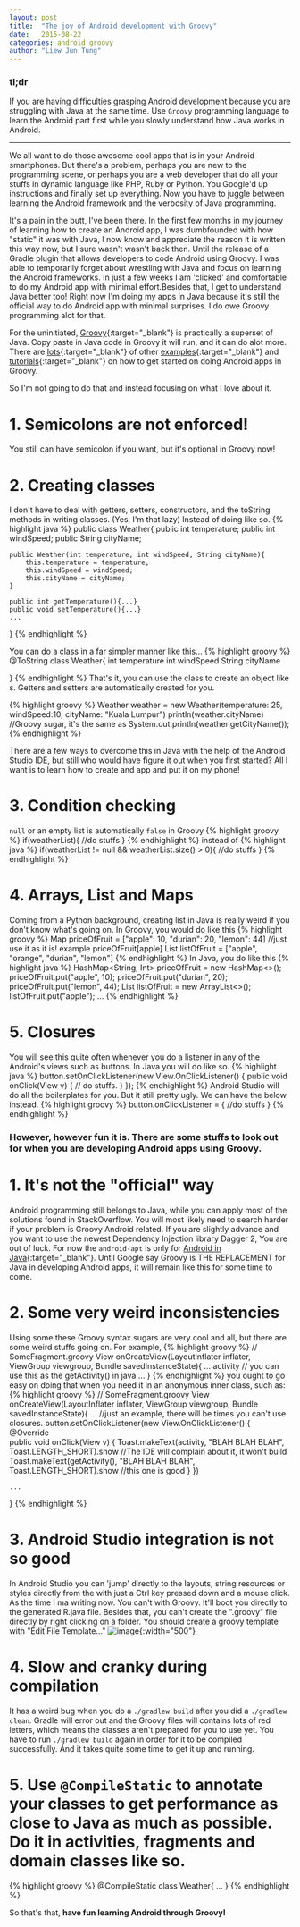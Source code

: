 ```yaml
---
layout: post
title:  "The joy of Android development with Groovy"
date:   2015-08-22
categories: android groovy
author: "Liew Jun Tung"
---
```

### tl;dr ###
If you are having difficulties grasping Android development because you are struggling with Java at the same time. Use `Groovy` programming language to learn the Android part first while you slowly understand how Java works in Android.

-------------------------------

We all want to do those awesome cool apps that is in your Android smartphones. But there's a problem, perhaps you are new to the programming scene, or perhaps you are a web developer that do all your stuffs in dynamic language like PHP, Ruby or Python. You Google'd up instructions and finally set up everything. Now you have to juggle between learning the Android framework and the verbosity of Java programming. 

It's a pain in the butt, I've been there. In the first few months in my journey of learning how to create an Android app, I was dumbfounded with how "static" it was with Java, I now know and appreciate the reason it is written this way now, but I sure wasn't  wasn't back then. Until the release of a Gradle plugin that allows developers to code Android using Groovy. I was able to temporarily forget about wrestling with Java and focus on learning the Android frameworks. In just a few weeks I am 'clicked' and comfortable to do my Android app with minimal effort.Besides that, I get to understand Java better too! Right now I'm doing my apps in Java because it's still the official way to do Android app with minimal surprises. I do owe Groovy programming alot for that.

For the uninitiated, [Groovy][groovy]{:target="_blank"} is practically a superset of Java. Copy paste in Java code in Groovy it will run, and it can do alot more. There are [lots][example1]{:target="_blank"} of other [examples][example2]{:target="_blank"} and [tutorials][example3]{:target="_blank"} on how to get started on doing Android apps in Groovy. 

So I'm not going to do that and instead focusing on what I love about it.

# 1. Semicolons are not enforced! #
You still can have semicolon if you want, but it's optional in Groovy now! 

# 2. Creating classes #

I don't have to deal with getters, setters, constructors, and the toString methods in writing classes. (Yes, I'm that lazy) Instead of doing like so.
{% highlight java %}
public class Weather{
	public int temperature;
	public int windSpeed;
	public String cityName;

	public Weather(int temperature, int windSpeed, String cityName){
		this.temperature = temperature;
		this.windSpeed = windSpeed;
		this.cityName = cityName;
	}

	public int getTemperature(){...}
	public void setTemperature(){...}
	...
}
{% endhighlight %}

You can do a class in a far simpler manner like this...
{% highlight groovy %}
@ToString
class Weather{
	int temperature
	int windSpeed
	String cityName

}
{% endhighlight %}
That's it, you can use the class to create an object like s. Getters and setters are automatically created for you.

{% highlight groovy %}
Weather weather = new Weather(temperature: 25, windSpeed:10, cityName: "Kuala Lumpur")
println(weather.cityName) //Groovy sugar, it's the same as System.out.println(weather.getCityName());
{% endhighlight %}

There are a few ways to overcome this in Java with the help of the Android Studio IDE, but still who would have figure it out 
when you first started? All I want is to learn how to create and app and put it on my phone!

# 3. Condition checking #
`null` or an empty list is automatically `false` in Groovy
{% highlight groovy %}
if(weatherList){
	//do stuffs
}
{% endhighlight %}
instead of 
{% highlight java %}
if(weatherList != null && weatherList.size() > 0){
	//do stuffs
}
{% endhighlight %}

# 4. Arrays, List and Maps #
Coming from a Python background, creating list in Java is really weird if you don't know what's going on. In Groovy, you would do like this
{% highlight groovy %}
Map priceOfFruit = ["apple": 10, "durian": 20, "lemon": 44] //just use it as it is! example priceOfFruit[apple]
List listOfFruit = ["apple", "orange", "durian", "lemon"] 
{% endhighlight %}
In Java, you do like this
{% highlight java %}
HashMap<String, Int> priceOfFruit = new HashMap<>();
priceOfFruit.put("apple", 10);
priceOfFruit.put("durian", 20);
priceOfFruit.put("lemon", 44);
List<String> listOfFruit = new ArrayList<>();
listOfFruit.put("apple");
...
{% endhighlight %}

# 5. Closures #
You will see this quite often whenever you do a listener in any of the Android's views such as buttons.
In Java you will do like so.
{% highlight java %}
button.setOnClickListener(new View.OnClickListener() {
             public void onClick(View v) {
                 // do stuffs.
             }
         });
{% endhighlight %}
Android Studio will do all the boilerplates for you. But it still pretty ugly. We can have the below instead.
{% highlight groovy %}
button.onClickListener = {
	//do stuffs
}
{% endhighlight %}

### However, however fun it is. There are some stuffs to look out for when you are developing Android apps using Groovy. ###

# 1. It's not the "official" way #
Android programming still belongs to Java, while you can apply most of the solutions found in StackOverflow. You will most likely need to search harder if your problem is Groovy Android related. If you are slightly advance and you want to use the newest Dependency Injection library Dagger 2, You are out of luck. For now the `android-apt` is only for [Android in Java][bitbucket]{:target="_blank"}. Until Google say Groovy is THE REPLACEMENT for Java in developing Android apps, it will remain like this for some time to come. 

# 2. Some very weird inconsistencies #
Using some these Groovy syntax sugars are very cool and all, but there are some weird stuffs going on. For example,
{% highlight groovy %}
// SomeFragment.groovy
View onCreateView(LayoutInflater inflater, ViewGroup viewgroup, Bundle savedInstanceState){
	...
	activity // you can use this as the getActivity() in java
	...
}
{% endhighlight %}
you ought to go easy on doing that when you need it in an anonymous inner class, such as:
{% highlight groovy %}
// SomeFragment.groovy
View onCreateView(LayoutInflater inflater, ViewGroup viewgroup, Bundle savedInstanceState){
	...
	//just an example, there will be times you can't use closures.
	button.setOnClickListener(new View.OnClickListener() {
	    @Override           
	    public void onClick(View v) {
	        Toast.makeText(activity, "BLAH BLAH BLAH", Toast.LENGTH_SHORT).show  //The IDE will complain about it, it won't build 
	         Toast.makeText(getActivity(), "BLAH BLAH BLAH", Toast.LENGTH_SHORT).show  //this one is good
	    }
	})

	...
}
{% endhighlight %}

# 3. Android Studio integration is not so good
In Android Studio you can 'jump' directly to the layouts, string resources or styles directly from the with just a Ctrl key pressed down and a mouse click. As the time I ma writing now. You can't with Groovy. It'll boot you directly to the generated R.java file. Besides that, you can't create the ".groovy" file directly by right clicking on a folder. You should create a groovy template with "Edit File Template..." 
![image]({{site.url}}/img/studio.png){:width="500"}

# 4. Slow and cranky during compilation
It has a weird bug when you do a `./gradlew build` after you did a `./gradlew clean`. Gradle will error out and the Groovy files will contains lots of red letters, which means the classes aren't prepared for you to use yet. You have to run `./gradlew build` again in order for it to be compiled successfully. And it takes quite some time to get it up and running. 

# 5. Use `@CompileStatic` to annotate your classes to get performance as close to Java as much as possible. Do it in activities, fragments and domain classes like so.
{% highlight groovy %}
@CompileStatic
class Weather{
	...
}
{% endhighlight %}

So that's that, **have fun learning Android through Groovy!**


[bitbucket]: https://bitbucket.org/hvisser/android-apt/issues/43/support-groovy-android-plugin
[groovy]: http://www.groovy-lang.org/
[example1]: https://objectpartners.com/2014/09/04/developing-native-android-app-using-groovy/
[example2]: http://hosain.net/2015/02/07/getting-started-with-android-development-using-groovy-2.4-and-android-studio.html
[example3]: https://dzone.com/articles/creating-android-apps-groovy